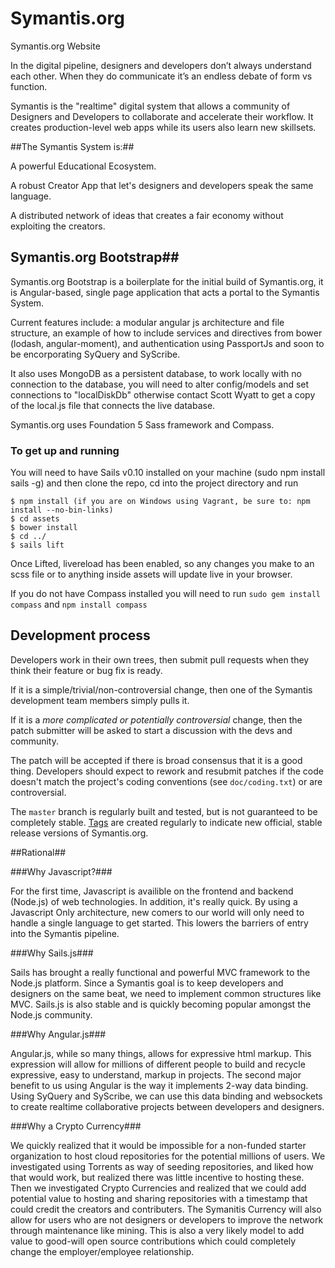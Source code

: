 Symantis.org
============

Symantis.org Website

In the digital pipeline, designers and developers don’t always understand each other.  When they do communicate it’s an endless debate of form vs function.

Symantis is the "realtime" digital system that allows a community of Designers and Developers to collaborate and accelerate their workflow. It creates production-level web apps while its users also learn new skillsets.

##The Symantis System is:##

A powerful Educational Ecosystem.

A robust Creator App that let's designers and developers speak the same language.

A distributed network of ideas that creates a fair economy without exploiting the creators.


## Symantis.org Bootstrap##

Symantis.org Bootstrap is a boilerplate for the initial build of Symantis.org, it is Angular-based, single page application that acts a portal to the Symantis System.

Current features include: a modular angular js architecture and file structure, an example of how to include services and directives from bower (lodash, angular-moment), and authentication using PassportJs and soon to be encorporating SyQuery and SyScribe.

It also uses MongoDB as a persistent database, to work locally with no connection to the database, you will need to alter config/models and set connections to "localDiskDb" otherwise contact Scott Wyatt to get a copy of the local.js file that connects the live database.

Symantis.org uses Foundation 5 Sass framework and Compass.

### To get up and running ###
You will need to have Sails v0.10 installed on your machine (sudo npm install sails -g) and then clone the repo, cd into the project directory and run

    $ npm install (if you are on Windows using Vagrant, be sure to: npm install --no-bin-links)
    $ cd assets
    $ bower install
    $ cd ../
    $ sails lift

Once Lifted, livereload has been enabled, so any changes you make to an scss file or to anything inside assets will update live in your browser.

If you do not have Compass installed you will need to run `sudo gem install compass` and `npm install compass`

Development process
-------------------

Developers work in their own trees, then submit pull requests when they think
their feature or bug fix is ready.

If it is a simple/trivial/non-controversial change, then one of the Symantis
development team members simply pulls it.

If it is a *more complicated or potentially controversial* change, then the patch
submitter will be asked to start a discussion with the devs and community.

The patch will be accepted if there is broad consensus that it is a good thing.
Developers should expect to rework and resubmit patches if the code doesn't
match the project's coding conventions (see `doc/coding.txt`) or are
controversial.

The `master` branch is regularly built and tested, but is not guaranteed to be
completely stable. [Tags](https://github.com/Symantis/Symantis.org/tags) are created
regularly to indicate new official, stable release versions of Symantis.org.


##Rational##

###Why Javascript?###

For the first time, Javascript is availible on the frontend and backend (Node.js) of web technologies.  In addition, it's really quick.  By using a Javascript Only architecture, new comers to our world will only need to handle a single language to get started.  This lowers the barriers of entry into the Symantis pipeline.

###Why Sails.js###

Sails has brought a really functional and powerful MVC framework to the Node.js platform.  Since a Symantis goal is to keep developers and designers on the same beat, we need to implement common structures like MVC. Sails.js is also stable and is quickly becoming popular amongst the Node.js community.

###Why Angular.js###

Angular.js, while so many things, allows for expressive html markup.  This expression will allow for millions of different people to build and recycle expressive, easy to understand, markup in projects.  The second major benefit to us using Angular is the way it implements 2-way data binding.  Using SyQuery and SyScribe, we can use this data binding and websockets to create realtime collaborative projects between developers and designers.

###Why a Crypto Currency###

We quickly realized that it would be impossible for a non-funded starter organization to host cloud repositories for the potential millions of users.  We investigated using Torrents as way of seeding repositories, and liked how that would work, but realized there was little incentive to hosting these.  Then we investigated Crypto Currencies and realized that we could add potential value to hosting and sharing repositories with a timestamp that could credit the creators and contributers.  The Symanitis Currency will also allow for users who are not designers or developers to improve the network through maintenance like mining. This is also a very likely model to add value to good-will open source contributions which could completely change the employer/employee relationship.
